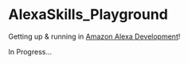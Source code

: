 # AlexaSkills_Playground
Getting up &amp; running in [Amazon Alexa Development](https://developer.amazon.com/alexa)!  
  
In Progress...
